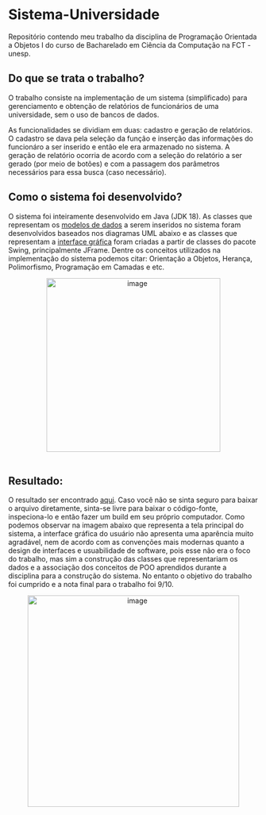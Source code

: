 # Sistema-Universidade

Repositório contendo meu trabalho da disciplina de Programação Orientada a Objetos I do curso de Bacharelado em Ciência da Computação na FCT - unesp.

## Do que se trata o trabalho?
O trabalho consiste na implementação de um sistema (simplificado) para gerenciamento e obtenção de relatórios de funcionários de uma universidade, sem o uso de bancos de dados.

As funcionalidades se dividiam em duas: cadastro e geração de relatórios. O cadastro se dava pela seleção da função e inserção das informações do funcionáro a ser inserido e então ele era armazenado no sistema. A geração de relatório ocorria de acordo com a seleção do relatório a ser gerado (por meio de botões) e com a passagem dos parâmetros necessários para essa busca (caso necessário).

## Como o sistema foi desenvolvido?
O sistema foi inteiramente desenvolvido em Java (JDK 18). As classes que representam os <a href="https://github.com/Igorjr19/Sistema-Universidade/tree/main/Sistema-Universidade/src/modelo">modelos de dados</a> a serem inseridos no sistema foram desenvolvidos baseados nos diagramas UML abaixo e as classes que representam a <a href="https://github.com/Igorjr19/Sistema-Universidade/tree/main/Sistema-Universidade/src/UI">interface gráfica</a> foram criadas a partir de classes do pacote Swing, principalmente JFrame. Dentre os conceitos utilizados na implementação do sistema podemos citar: Orientação a Objetos, Herança, Polimorfismo, Programação em Camadas e etc.
<br>
<div align="center">
  <img width="350" alt="image" src="https://user-images.githubusercontent.com/91910428/200199850-3c81a578-df9c-4f46-95f3-83fbd0f4d6e1.png">
</div>
<br>
 
## Resultado:
O resultado ser encontrado <a href="https://github.com/Igorjr19/Sistema-Universidade/blob/main/Sistema-Universidade/dist/Sistema-Universidade.jar">aqui</a>. Caso você não se sinta seguro para baixar o arquivo diretamente, sinta-se livre para baixar o código-fonte, inspeciona-lo e então fazer um build em seu próprio computador.
Como podemos observar na imagem abaixo que representa a tela principal do sistema, a interface gráfica do usuário não apresenta uma aparência muito agradável, nem de acordo com as convenções mais modernas quanto a design de interfaces e usuabilidade de software, pois esse não era o foco do trabalho, mas sim a construção das classes que representariam os dados e a associação dos conceitos de POO aprendidos durante a disciplina para a construção do sistema. No entanto o objetivo do trabalho foi cumprido e a nota final para o trabalho foi 9/10.
<div align="center">
  <img width="426" alt="image" src="https://user-images.githubusercontent.com/91910428/200200122-7b997df9-53fc-4619-8ae9-206726122d93.png">
</div>
